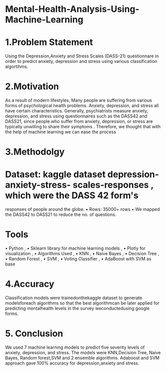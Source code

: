 # Mental-Health-Analysis-Using-Machine-Learning
# 1.Problem Statement
Using the Depression,Anxiety and Stress Scales (DASS-21) questionnare in order to predict anxiety, depression and stress using various classification algortihms.
# 2.Motivation
As a result of modern lifestyles, Many people are suffering from various forms of psychological health problems. Anxiety, depression, and stress all have certain characteristics. Generally, psychiatrists measure anxiety, depression, and stress using questionnaires such as the DASS42 and DASS21, since people who suffer from anxiety, depression, or stress are typically unwilling to share their symptoms . Therefore, we thought that with the help of machine learning we can ease the process
# 3.Methodolgy
# Dataset: kaggle dataset depression-anxiety-stress- scales-responses , which were the DASS 42 form's
responses of people around the globe. • Rows: 35000+ rows
• We mapped the DASS42 to DASS21 to reduce the no. of questions. 
# Tools
• Python ,
• Sklearn library for machine learning models ,
• Plotly for visualization ,
• Algorithms Used ,
• KNN ,
• Naive Bayes ,
• Decision Tree ,
• Random Forest ,
• SVM ,
• Voting Classifier ,
• AdaBoost with SVM as base
# 4.Accuracy
Classification models were trainedonthekaggle dataset to generate modelsforeach algorithms so that the best algorithmcan be later applied for predicting mentalhealth levels in the survey weconductedusing google forms.
# 5. Conclusion
We used 7 machine learning models to predict five severity levels of anxiety, depression, and stress. The models were KNN,Decision Tree, Naive Bayes, Random forest,SVM and 2 ensemble algorithms. Adaboost and SVM approach gave 100% accuracy for depression,anxiety and stress.
